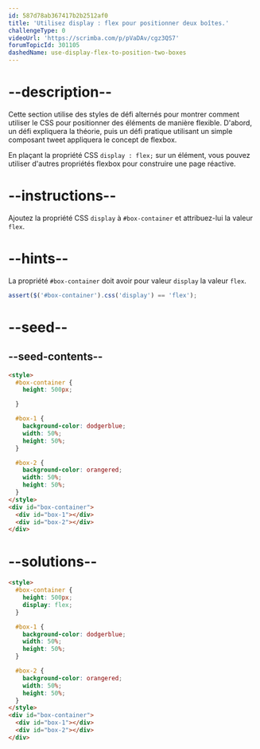 ```yaml
---
id: 587d78ab367417b2b2512af0
title: 'Utilisez display : flex pour positionner deux boîtes.'
challengeType: 0
videoUrl: 'https://scrimba.com/p/pVaDAv/cgz3QS7'
forumTopicId: 301105
dashedName: use-display-flex-to-position-two-boxes
---
```


# --description--

Cette section utilise des styles de défi alternés pour montrer comment utiliser le CSS pour positionner des éléments de manière flexible. D'abord, un défi expliquera la théorie, puis un défi pratique utilisant un simple composant tweet appliquera le concept de flexbox.

En plaçant la propriété CSS `display : flex;` sur un élément, vous pouvez utiliser d'autres propriétés flexbox pour construire une page réactive.

# --instructions--

Ajoutez la propriété CSS `display` à `#box-container` et attribuez-lui la valeur `flex`.

# --hints--

La propriété `#box-container` doit avoir pour valeur `display` la valeur `flex`.

```js
assert($('#box-container').css('display') == 'flex');
```

# --seed--

## --seed-contents--

```html
<style>
  #box-container {
    height: 500px;

  }

  #box-1 {
    background-color: dodgerblue;
    width: 50%;
    height: 50%;
  }

  #box-2 {
    background-color: orangered;
    width: 50%;
    height: 50%;
  }
</style>
<div id="box-container">
  <div id="box-1"></div>
  <div id="box-2"></div>
</div>
```

# --solutions--

```html
<style>
  #box-container {
    height: 500px;
    display: flex;
  }

  #box-1 {
    background-color: dodgerblue;
    width: 50%;
    height: 50%;
  }

  #box-2 {
    background-color: orangered;
    width: 50%;
    height: 50%;
  }
</style>
<div id="box-container">
  <div id="box-1"></div>
  <div id="box-2"></div>
</div>
```
